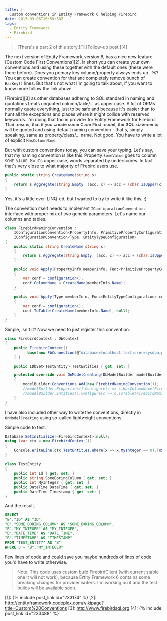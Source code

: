 ```yaml
---
title: |-
  Custom conventions in Entity Framework 6 helping Firebird
date: 2013-03-06T16:59:58Z
tags:
  - Entity Framework
  - Firebird
---
```

> [There's a part 2 of this story.][1]
> [Follow-up post.][4]

The next version of Entity Framework, version 6, has a nice new feature [Custom Code First Conventions][2]. In short you can create your own conventions and using these together with the default ones (these were there before). Does you primary key column/property always ends up `_PK`? You can create convention for that and completely remove bunch of `HasKey()` lines. But that's not what I'm going to talk about, if you want to know more follow the link above.

<!-- excerpt -->

[Firebird][3] as other databases adhering to SQL standard in naming and quotations treats unquoted column/table/... as upper case. A lot of ORMs normally quote everything, just to be safe and because it's easier than to hunt all the exceptions and places where it might collide with reserved keywords. I'm doing that too in provider for Entity Framework for Firebird. That means, that if you create some Code First model, the SQL statements will be quoted and using default naming convention - that's, simply speaking, same as property/class/... name. Not good. You have to write a lot of explicit `HasColumnName`.

But with custom conventions today, you can save your typing. Let's say, that my naming convention is like this. Property `SomeValue` goes to column `SOME_VALUE`. So it's upper case, words separated by underscores. In fact that's very close to what majority of Firebird users use.

```csharp
public static string CreateName(string s)
{
	return s.Aggregate(string.Empty, (acc, c) => acc + (char.IsUpper(c) && !string.IsNullOrEmpty(acc) ? "_" + c : char.ToUpperInvariant(c).ToString()), _ => _);
}
```

Yes, it's a little over-LINQ-ed, but I wanted to try to write it like this. :)

The convention itself needs to implement `IConfigurationConvention` interface with proper mix of two generic parameters. Let's name our columns and tables.

```csharp
class FirebirdNamingConvention :
	IConfigurationConvention<PropertyInfo, PrimitivePropertyConfiguration>,
	IConfigurationConvention<Type, EntityTypeConfiguration>
{
	public static string CreateName(string s)
	{
		return s.Aggregate(string.Empty, (acc, c) => acc + (char.IsUpper(c) && !string.IsNullOrEmpty(acc) ? "_" + c : char.ToUpperInvariant(c).ToString()), _ => _);
	}

	public void Apply(PropertyInfo memberInfo, Func<PrimitivePropertyConfiguration> configuration)
	{
		var conf = configuration();
		conf.ColumnName = CreateName(memberInfo.Name);
	}

	public void Apply(Type memberInfo, Func<EntityTypeConfiguration> configuration)
	{
		var conf = configuration();
		conf.ToTable(CreateName(memberInfo.Name), null);
	}
}
```

Simple, isn't it? Now we need to just register this convention.

```csharp
class FirebirdContext : DbContext
{
	public FirebirdContext()
		: base(new FbConnection(@"database=localhost:test;user=sysdba;password=masterkey"), true)
	{ }

	public IDbSet<TestEntity> TestEntities { get; set; }

	protected override void OnModelCreating(DbModelBuilder modelBuilder)
	{
		modelBuilder.Conventions.Add(new FirebirdNamingConvention());
		//modelBuilder.Properties().Configure(c => c.HasColumnName(FirebirdNamingConvention.CreateName(c.ClrPropertyInfo.Name)));
		//modelBuilder.Entities().Configure(c => c.ToTable(FirebirdNamingConvention.CreateName(c.ClrType.Name)));
	}
}
```

I have also included other way to write the conventions, directly in `OnModelCreating` using so-called lightweight conventions.

Simple code to test.

```csharp
Database.SetInitializer<FirebirdContext>(null);
using (var ctx = new FirebirdContext())
{
	Console.WriteLine(ctx.TestEntities.Where(x => x.MyInteger == 0).ToString());
}
```

```csharp
class TestEntity
{
	public int Id { get; set; }
	public string SomeBoringColumn { get; set; }
	public int MyInteger { get; set; }
	public DateTime DateTime { get; set; }
	public DateTime Timestamp { get; set; }
}
```

And the result.

```sql
SELECT
"B"."ID" AS "ID",
"B"."SOME_BORING_COLUMN" AS "SOME_BORING_COLUMN",
"B"."MY_INTEGER" AS "MY_INTEGER",
"B"."DATE_TIME" AS "DATE_TIME",
"B"."TIMESTAMP" AS "TIMESTAMP"
FROM "TEST_ENTITY" AS "B"
WHERE 0 = "B"."MY_INTEGER"
```

Few lines of code and could save you maybe hundreds of lines of code you'd have to write otherwise.

> Note: This code uses custom build FirebirdClient (with current stable one it will not work), because Entity Framework 6 contains some breaking changes for provider writers. I'm working on it and the test builds will be available soon.

[1]: {% include post_link id="233174" %}
[2]: http://entityframework.codeplex.com/wikipage?title=Custom%20Conventions
[3]: http://www.firebirdsql.org
[4]: {% include post_link id="233488" %}